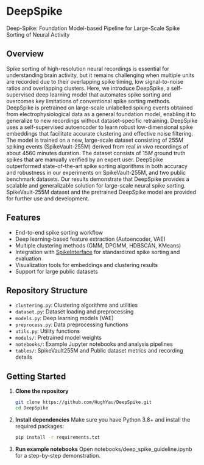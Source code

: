 # DeepSpike
Deep-Spike: Foundation Model-based  Pipeline for Large-Scale Spike Sorting of Neural Activity

## Overview

Spike sorting of high-resolution neural recordings is essential for understanding brain activity, but it remains challenging when multiple units are recorded due to their overlapping spike timing, low signal-to-noise ratios and overlapping clusters. Here, we introduce DeepSpike, a self-supervised deep learning model that automates spike sorting and overcomes key limitations of conventional spike sorting methods. DeepSpike is pretrained on large-scale unlabelled spiking events obtained from electrophysiological data as a general foundation model, enabling it to generalize to new recordings without dataset-specific retraining. DeepSpike uses a self-supervised autoencoder to learn robust low-dimensional spike embeddings that facilitate accurate clustering and effective noise filtering. The model is trained on a new, large-scale dataset consisting of $255M$ spiking events (SpikeVault-255M) derived from real *in vivo* recordings of about $4560$ minutes duration. The dataset consists of $15M$ ground truth spikes that are manually verified by an expert user. DeepSpike outperformed state-of-the-art spike sorting algorithms in both accuracy and robustness in our experiments on SpikeVault-255M, and two public benchmark datasets. Our results demonstrate that DeepSpike provides a scalable and generalizable solution for large-scale neural spike sorting. SpikeVault-255M dataset and the pretrained DeepSpike model are provided for further use and development.

## Features

- End-to-end spike sorting workflow
- Deep learning-based feature extraction (Autoencoder, VAE)
- Multiple clustering methods (GMM, DPGMM, HDBSCAN, KMeans)
- Integration with [SpikeInterface](https://spikeinterface.readthedocs.io/) for standardized spike sorting and evaluation
- Visualization tools for embeddings and clustering results
- Support for large public datasets

## Repository Structure

- `clustering.py`: Clustering algorithms and utilities
- `dataset.py`: Dataset loading and preprocessing
- `models.py`: Deep learning models (VAE)
- `preprocess.py`: Data preprocessing functions
- `utils.py`: Utility functions
- `models/`: Pretrained model weights
- `notebooks/`: Example Jupyter notebooks and analysis pipelines
- `tables/`: SpikeVault255M and Public dataset metrics and recording details

## Getting Started

1. **Clone the repository**
   ```sh
   git clone https://github.com/HughYau/DeepSpike.git
   cd DeepSpike
   ```

2. **Install dependencies**
   Make sure you have Python 3.8+ and install the required packages:
   ```sh
   pip install -r requirements.txt
   ```

2. **Run example notebooks**
    Open notebooks/deep_spike_guideline.ipynb for a step-by-step demonstration.